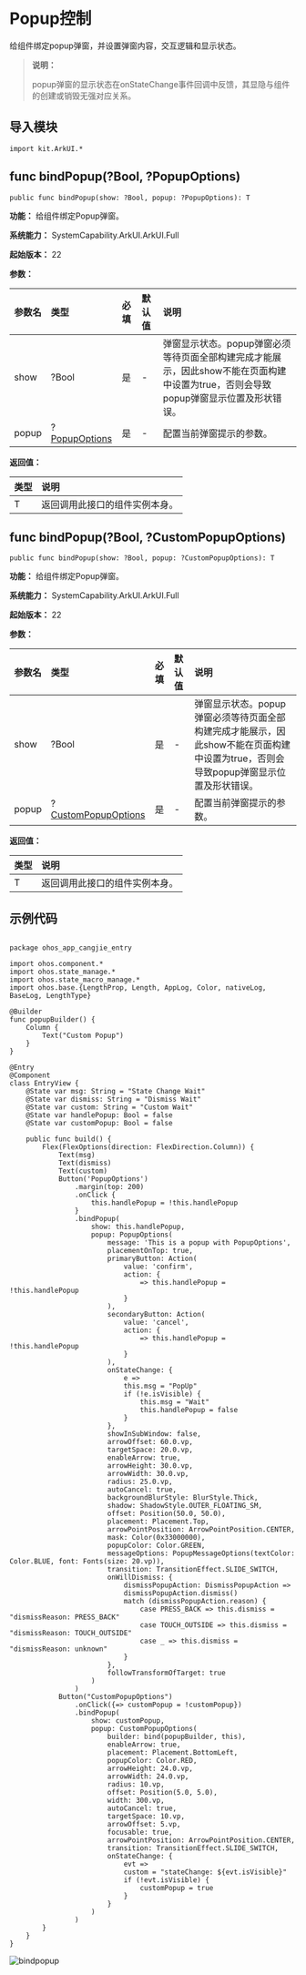 # Popup控制

给组件绑定popup弹窗，并设置弹窗内容，交互逻辑和显示状态。

> **说明：**
>
> popup弹窗的显示状态在onStateChange事件回调中反馈，其显隐与组件的创建或销毁无强对应关系。

## 导入模块

```cangjie
import kit.ArkUI.*
```

## func bindPopup(?Bool, ?PopupOptions)

```cangjie
public func bindPopup(show: ?Bool, popup: ?PopupOptions): T
```

**功能：** 给组件绑定Popup弹窗。

**系统能力：** SystemCapability.ArkUI.ArkUI.Full

**起始版本：** 22

**参数：**

|参数名|类型|必填|默认值|说明|
|:---|:---|:---|:---|:---|
| show | ?Bool | 是 | \- | 弹窗显示状态。popup弹窗必须等待页面全部构建完成才能展示，因此show不能在页面构建中设置为true，否则会导致popup弹窗显示位置及形状错误。|
| popup | ?[PopupOptions](#class-popupoptions) | 是 | \- | 配置当前弹窗提示的参数。 |

**返回值：**

|类型|说明|
|:---|:---|
|T|返回调用此接口的组件实例本身。|


## func bindPopup(?Bool, ?CustomPopupOptions)

```cangjie
public func bindPopup(show: ?Bool, popup: ?CustomPopupOptions): T
```

**功能：** 给组件绑定Popup弹窗。

**系统能力：** SystemCapability.ArkUI.ArkUI.Full

**起始版本：** 22

**参数：**

|参数名|类型|必填|默认值|说明|
|:---|:---|:---|:---|:---|
| show | ?Bool | 是 | \- | 弹窗显示状态。popup弹窗必须等待页面全部构建完成才能展示，因此show不能在页面构建中设置为true，否则会导致popup弹窗显示位置及形状错误。|
| popup | ?[CustomPopupOptions](#class-custompopupoptions) | 是 | \- | 配置当前弹窗提示的参数。 |

**返回值：**

|类型|说明|
|:---|:---|
|T|返回调用此接口的组件实例本身。|


## 示例代码

<!-- run -->

```cangjie

package ohos_app_cangjie_entry

import ohos.component.*
import ohos.state_manage.*
import ohos.state_macro_manage.*
import ohos.base.{LengthProp, Length, AppLog, Color, nativeLog, BaseLog, LengthType}

@Builder
func popupBuilder() {
    Column {
        Text("Custom Popup")
    }
}

@Entry
@Component
class EntryView {
    @State var msg: String = "State Change Wait"
    @State var dismiss: String = "Dismiss Wait"
    @State var custom: String = "Custom Wait"
    @State var handlePopup: Bool = false
    @State var customPopup: Bool = false

    public func build() {
        Flex(FlexOptions(direction: FlexDirection.Column)) {
            Text(msg)
            Text(dismiss)
            Text(custom)
            Button('PopupOptions')
                .margin(top: 200)
                .onClick {
                    this.handlePopup = !this.handlePopup
                }
                .bindPopup(
                    show: this.handlePopup,
                    popup: PopupOptions(
                        message: 'This is a popup with PopupOptions',
                        placementOnTop: true,
                        primaryButton: Action(
                            value: 'confirm',
                            action: {
                                => this.handlePopup = !this.handlePopup
                            }
                        ),
                        secondaryButton: Action(
                            value: 'cancel',
                            action: {
                                => this.handlePopup = !this.handlePopup
                            }
                        ),
                        onStateChange: {
                            e =>
                            this.msg = "PopUp"
                            if (!e.isVisible) {
                                this.msg = "Wait"
                                this.handlePopup = false
                            }
                        },
                        showInSubWindow: false,
                        arrowOffset: 60.0.vp,
                        targetSpace: 20.0.vp,
                        enableArrow: true,
                        arrowHeight: 30.0.vp,
                        arrowWidth: 30.0.vp,
                        radius: 25.0.vp,
                        autoCancel: true,
                        backgroundBlurStyle: BlurStyle.Thick,
                        shadow: ShadowStyle.OUTER_FLOATING_SM,
                        offset: Position(50.0, 50.0),
                        placement: Placement.Top,
                        arrowPointPosition: ArrowPointPosition.CENTER,
                        mask: Color(0x33000000),
                        popupColor: Color.GREEN,
                        messageOptions: PopupMessageOptions(textColor: Color.BLUE, font: Fonts(size: 20.vp)),
                        transition: TransitionEffect.SLIDE_SWITCH,
                        onWillDismiss: {
                            dismissPopupAction: DismissPopupAction =>
                            dismissPopupAction.dismiss()
                            match (dismissPopupAction.reason) {
                                case PRESS_BACK => this.dismiss = "dismissReason: PRESS_BACK"
                                case TOUCH_OUTSIDE => this.dismiss = "dismissReason: TOUCH_OUTSIDE"
                                case _ => this.dismiss = "dismissReason: unknown"
                            }
                        },
                        followTransformOfTarget: true
                    )
                )
            Button("CustomPopupOptions")
                .onClick({=> customPopup = !customPopup})
                .bindPopup(
                    show: customPopup,
                    popup: CustomPopupOptions(
                        builder: bind(popupBuilder, this),
                        enableArrow: true,
                        placement: Placement.BottomLeft,
                        popupColor: Color.RED,
                        arrowHeight: 24.0.vp,
                        arrowWidth: 24.0.vp,
                        radius: 10.vp,
                        offset: Position(5.0, 5.0),
                        width: 300.vp,
                        autoCancel: true,
                        targetSpace: 10.vp,
                        arrowOffset: 5.vp,
                        focusable: true,
                        arrowPointPosition: ArrowPointPosition.CENTER,
                        transition: TransitionEffect.SLIDE_SWITCH,
                        onStateChange: {
                            evt =>
                            custom = "stateChange: ${evt.isVisible}"
                            if (!evt.isVisible) {
                                customPopup = true
                            }
                        }
                    )
                )
        }
    }
}

```

![bindpopup](figures/bind_popup.gif)